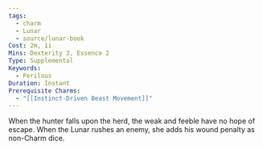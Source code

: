 ```yaml
---
tags:
  - charm
  - Lunar
  - source/lunar-book
Cost: 2m, 1i
Mins: Dexterity 3, Essence 2
Type: Supplemental
Keywords:
  - Perilous
Duration: Instant
Prerequisite Charms:
  - "[[Instinct-Driven Beast Movement]]"
---
```

When the hunter falls upon the herd, the weak and feeble have no hope of escape. When the Lunar rushes an enemy, she adds his wound penalty as non-Charm dice.